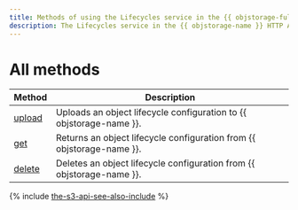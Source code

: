 ```yaml
---
title: Methods of using the Lifecycles service in the {{ objstorage-full-name }} HTTP API (S3)
description: The Lifecycles service in the {{ objstorage-name }} HTTP API (S3) manages lifecycle configurations for objects in buckets. This section describes the methods to work with the service (upload, get, delete).
---
```


# All methods

| Method | Description |
----- | -----
| [upload](lifecycles/upload.md) | Uploads an object lifecycle configuration to {{ objstorage-name }}. |
| [get](lifecycles/get.md) | Returns an object lifecycle configuration from {{ objstorage-name }}. |
| [delete](lifecycles/delete.md) | Deletes an object lifecycle configuration from {{ objstorage-name }}. |

{% include [the-s3-api-see-also-include](../../../_includes/storage/the-s3-api-see-also-include.md) %}